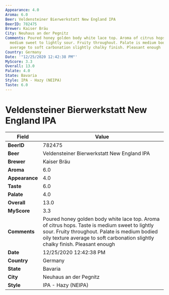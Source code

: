 ```yaml
---
Appearance: 4.0
Aroma: 6.0
Beer: Veldensteiner Bierwerkstatt New England IPA
BeerID: 782475
Brewer: Kaiser Bräu
City: Neuhaus an der Pegnitz
Comments: Poured honey golden body white lace top. Aroma of citrus hops. Taste is
  medium sweet to lightly sour. Fruity throughout. Palate is medium bodied oily texture
  average to soft carbonation slightly chalky finish. Pleasant enough
Country: Germany
Date: '"12/25/2020 12:42:38 PM"'
MyScore: 3.3
Overall: 13.0
Palate: 4.0
State: Bavaria
Style: IPA - Hazy (NEIPA)
Taste: 6.0
---
```


# Veldensteiner Bierwerkstatt New England IPA

| Field         | Value |
|---------------|-------|
| **BeerID** | 782475 |
| **Beer** | Veldensteiner Bierwerkstatt New England IPA |
| **Brewer** | Kaiser Bräu |
| **Aroma** | 6.0 |
| **Appearance** | 4.0 |
| **Taste** | 6.0 |
| **Palate** | 4.0 |
| **Overall** | 13.0 |
| **MyScore** | 3.3 |
| **Comments** | Poured honey golden body white lace top. Aroma of citrus hops. Taste is medium sweet to lightly sour. Fruity throughout. Palate is medium bodied oily texture average to soft carbonation slightly chalky finish. Pleasant enough |
| **Date** | 12/25/2020 12:42:38 PM |
| **Country** | Germany |
| **State** | Bavaria |
| **City** | Neuhaus an der Pegnitz |
| **Style** | IPA - Hazy (NEIPA) |
